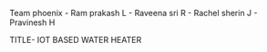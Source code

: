 Team phoenix
    - Ram prakash L
    - Raveena sri R
    - Rachel sherin J
    - Pravinesh H

TITLE- IOT BASED WATER HEATER
